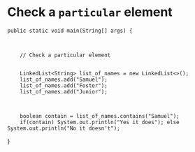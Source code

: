 
# Check a `particular` element

    public static void main(String[] args) {
    
    

        // Check a particular element
        

        LinkedList<String> list_of_names = new LinkedList<>();
        list_of_names.add("Samuel");
        list_of_names.add("Foster");
        list_of_names.add("Junior");



        boolean contain = list_of_names.contains("Samuel");
        if(contain) System.out.println("Yes it does"); else System.out.println("No it doesn't");

}
